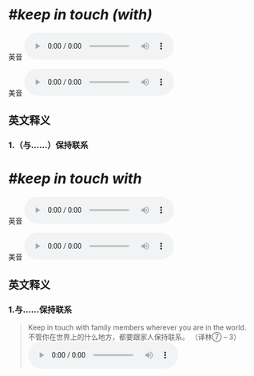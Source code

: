 # ***\#keep in touch (with)*** 
英音
<audio src="./media/keep in touch (with)1_AAC.aac" controls="controls"></audio>

美音
<audio src="./media/keep in touch (with)2_AAC.aac" controls="controls"></audio>



  

英文释义
---
### 1.**（与……）保持联系**  


# ***\#keep in touch with*** 
英音
<audio src="./media/keep in touch with1.aac" controls="controls"></audio>

美音
<audio src="./media/keep in touch with2.aac" controls="controls"></audio>



  

英文释义
---
### 1.**与……保持联系**  

 > Keep in touch with family members wherever you are in the world.  
 > 不管你在世界上的什么地方，都要跟家人保持联系。  （译林⑦ – 3）  
<audio src="./media/2-wherever.aac" controls="controls"></audio>


